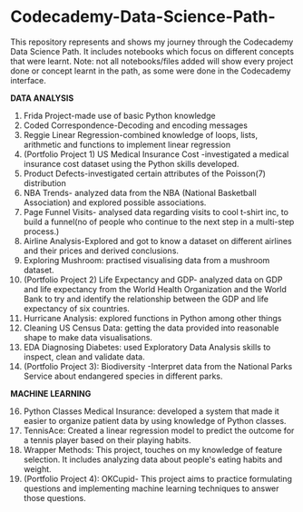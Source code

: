 # Codecademy-Data-Science-Path-
This repository represents and shows my journey through the Codecademy Data Science Path. It includes notebooks which focus on different concepts that were learnt.
Note: not all notebooks/files added will show every project done or concept learnt in the path, as some were done in the Codecademy interface.


**DATA ANALYSIS**
1. Frida Project-made use of basic Python knowledge
2. Coded Correspondence-Decoding and encoding messages
3. Reggie Linear Regression-combined knowledge of loops, lists, arithmetic and functions to implement linear regression
4. (Portfolio Project 1) US Medical Insurance Cost -investigated a medical insurance cost dataset using the Python skills developed.
5. Product Defects-investigated certain attributes of the Poisson(7) distribution
6. NBA Trends- analyzed data from the NBA (National Basketball Association) and explored possible associations.
7. Page Funnel Visits- analysed data regarding visits to cool t-shirt inc, to build a funnel(no of people who continue to the next step in a multi-step process.)
8. Airline Analysis-Explored and got to know a dataset on different airlines and their prices and derived conclusions.
9. Exploring Mushroom: practised visualising data from a mushroom dataset.
10. (Portfolio Project 2) Life Expectancy and GDP- analyzed data on GDP and life expectancy from the World Health Organization and the World Bank to try and identify the relationship between the GDP and life expectancy of six countries.
11. Hurricane Analysis: explored functions in Python among other things
12. Cleaning US Census Data: getting the data provided into reasonable shape to make data visualisations.
13. EDA Diagnosing Diabetes:  used Exploratory Data Analysis skills to inspect, clean and validate data.
14. (Portfolio Project 3): Biodiversity -Interpret data from the National Parks Service about endangered species in different parks.

**MACHINE LEARNING**

16. Python Classes Medical Insurance: developed a system that made it easier to organize patient data by using knowledge of Python classes.
17. TennisAce: Created a linear regression model to predict the outcome for a tennis player based on their playing habits.
18. Wrapper Methods: This project, touches on my knowledge of feature selection. It includes analyzing data about people's eating habits and weight.
19. (Portfolio Project 4): OKCupid- This project aims to practice formulating questions and implementing machine learning techniques to answer those questions.





